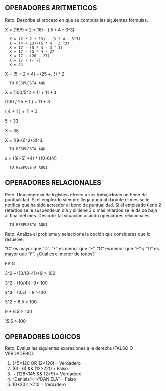 ## OPERADORES ARITMETICOS
Reto. Describe el proceso en que se computa las siguientes fórmulas.

X = (18/9 * 2 + 16) – ( 5 * 4 – 3^3)

      X = (2 * 2 + 13) - (5 * 4 - 3^3)
      X = (4 + 13)-(5 * 4 - 3 ^3)
      X = 17 - (5 * 4 - 3 ^ 3)
      X = 17 - (5 * 4 - 27)
      X = 17 - (20 - 27)
      X = 17 - (- 7)
      X = 24

X = (5 + 2 * 4) – (25 +. 5) * 2

      TU RESPUESTA AQU

X = (100/5^2 + 1) + 11 * 3

   (100 / 25 + 1 ) + 11 *  3
   
   ( 4 + 1  )  + 11 * 3
   
   5 + 33
   
  X = 38 
   

X = ((8-6)^2*3)^3.

      TU RESPUESTA AQU

x = ((8+5) *4) * (10-6)/4) 

      TU RESPUESTA AQUI

## OPERADORES RELACIONALES
Reto. Una empresa de logística ofrece a sus trabajadores un bono de
puntualidad. Si el empleado siempre llega puntual durante el mes se le
notifica que ha sido acreedor al bono de puntualidad. Si el empleado tiene
2 retardos se le suspende un día y si tiene 3 o más retardos se le da de
baja al final del mes. Describe tal situación usando operadores
relacionales.

      TU RESPUESTA AQUI

Reto. Analiza el problema y selecciona la opción que consideres que lo
resuelve:

“C” es mayor que “D”. “E” es menor que “F”. “G” es menor que “E” y “D” es
mayor que “F”. ¿Cuál es el menor de todos?

   ES G

3^2 – (10/(8-4))+9 > 100 

3^2  - (10/4))+9> 100

3^2 -  (2.5) + 9 >100

3^2  + 6.5 > 100

9 + 6.5  > 100

15.5 > 100


    

## OPERADORES LOGICOS
Reto. Evalúa las siguientes expresiones a la derecha (FALSO O VERDADERO).
1) (45<120 OR 12<120) = Verdadero
2) (6! =6) && (12>22)) = Falso
3) ¬ (128<145 && 12>9) = Verdadero
4) “Daniela”< >”DANIELA” = Falso
5) 10*20< >210 = Verdadero
